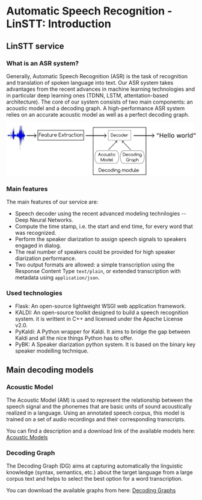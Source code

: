 # Automatic Speech Recognition - LinSTT: Introduction


## LinSTT service
### What is an ASR system?
Generally, Automatic Speech Recognition (ASR) is the task of recognition and translation of spoken language into text. Our ASR system takes advantages from the recent advances in machine learning technologies and in particular deep learning ones (TDNN, LSTM, attentation-based architecture). The core of our system consists of two main components: an acoustic model and a decoding graph. A high-performance ASR system relies on an accurate acoustic model as well as a perfect decoding graph.

![LinSTT](../../_media/linstt/linstt.png)

### Main features
The main features of our service are:
- Speech decoder using the recent advanced modeling technilogies -- Deep Neural Networks.
- Compute the time stamp, i.e. the start and end time, for every word that was recognized.
- Perform the speaker diarization to assign speech signals to speakers engaged in dialog.
- The real number of speakers could be provided for high speaker diarization performance.
- Two output formats are allowed: a simple transcription using the Response Content Type `text/plain`, or extended transcription with metadata using `application/json`.

### Used technologies
- Flask: An open-source lightweight WSGI web application framework.
- KALDI: An open-source toolkit designed to build a speech recognition system. it is writtent in C++ and licensed under the Apache License v2.0.
- PyKaldi: A Python wrapper for Kaldi. It aims to bridge the gap between Kaldi and all the nice things Python has to offer.
- PyBK: A Speaker diarization python system. It is based on the binary key speaker modelling technique.

## Main decoding models

### Acoustic Model
The Acoustic Model (AM) is used to represent the relationship between the speech signal and the phonemes that are basic units of sound acoustically realized in a language. Using an annotated speech corpus, this model is trained on a set of audio recordings and their corresponding transcripts.

You can find a description and a download link of the available models here: [Acoustic Models](services/download?id=accoustic-models)

### Decoding Graph
The Decoding Graph (DG) aims at capturing automatically the linguistic knowledge (syntax, semantics, etc.) about the target language from a large corpus text and helps to select the best option for a word transcription.

You can download the available graphs from here: [Decoding Graphs](services/download?id=decoding-graphs)
